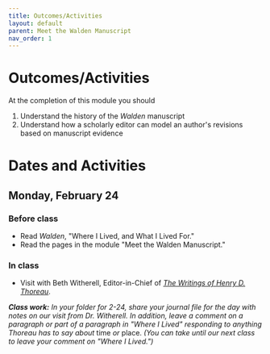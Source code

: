 ```yaml
---
title: Outcomes/Activities
layout: default
parent: Meet the Walden Manuscript
nav_order: 1
---
```

# Outcomes/Activities

At the completion of this module you should

1. Understand the history of the *Walden* manuscript
2. Understand how a scholarly editor can model an author's revisions based on manuscript evidence 

# Dates and Activities

## Monday, February 24

### Before class

- Read *Walden*, "Where I Lived, and What I Lived For."
- Read the pages in the module "Meet the Walden Manuscript."

### In class

- Visit with Beth Witherell, Editor-in-Chief of [*The Writings of Henry D. Thoreau*](https://thoreau.library.ucsb.edu/).

***Class work:*** *In your folder for 2-24, share your journal file for the day with notes on our visit from Dr. Witherell. In addition, leave a comment on a paragraph or part of a paragraph in "Where I Lived" responding to anything Thoreau has to say about* time *or* place. *(You can take until our next class to leave your comment on "Where I Lived.")*
